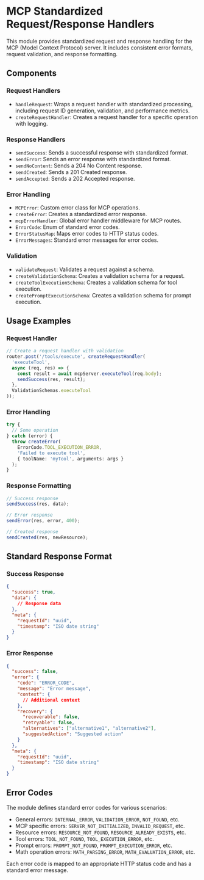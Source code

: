 # MCP Standardized Request/Response Handlers

This module provides standardized request and response handling for the MCP (Model Context Protocol) server. It includes consistent error formats, request validation, and response formatting.

## Components

### Request Handlers

- `handleRequest`: Wraps a request handler with standardized processing, including request ID generation, validation, and performance metrics.
- `createRequestHandler`: Creates a request handler for a specific operation with logging.

### Response Handlers

- `sendSuccess`: Sends a successful response with standardized format.
- `sendError`: Sends an error response with standardized format.
- `sendNoContent`: Sends a 204 No Content response.
- `sendCreated`: Sends a 201 Created response.
- `sendAccepted`: Sends a 202 Accepted response.

### Error Handling

- `MCPError`: Custom error class for MCP operations.
- `createError`: Creates a standardized error response.
- `mcpErrorHandler`: Global error handler middleware for MCP routes.
- `ErrorCode`: Enum of standard error codes.
- `ErrorStatusMap`: Maps error codes to HTTP status codes.
- `ErrorMessages`: Standard error messages for error codes.

### Validation

- `validateRequest`: Validates a request against a schema.
- `createValidationSchema`: Creates a validation schema for a request.
- `createToolExecutionSchema`: Creates a validation schema for tool execution.
- `createPromptExecutionSchema`: Creates a validation schema for prompt execution.

## Usage Examples

### Request Handler

```typescript
// Create a request handler with validation
router.post('/tools/execute', createRequestHandler(
  'executeTool',
  async (req, res) => {
    const result = await mcpServer.executeTool(req.body);
    sendSuccess(res, result);
  },
  ValidationSchemas.executeTool
));
```

### Error Handling

```typescript
try {
  // Some operation
} catch (error) {
  throw createError(
    ErrorCode.TOOL_EXECUTION_ERROR,
    'Failed to execute tool',
    { toolName: 'myTool', arguments: args }
  );
}
```

### Response Formatting

```typescript
// Success response
sendSuccess(res, data);

// Error response
sendError(res, error, 400);

// Created response
sendCreated(res, newResource);
```

## Standard Response Format

### Success Response

```json
{
  "success": true,
  "data": {
    // Response data
  },
  "meta": {
    "requestId": "uuid",
    "timestamp": "ISO date string"
  }
}
```

### Error Response

```json
{
  "success": false,
  "error": {
    "code": "ERROR_CODE",
    "message": "Error message",
    "context": {
      // Additional context
    },
    "recovery": {
      "recoverable": false,
      "retryable": false,
      "alternatives": ["alternative1", "alternative2"],
      "suggestedAction": "Suggested action"
    }
  },
  "meta": {
    "requestId": "uuid",
    "timestamp": "ISO date string"
  }
}
```

## Error Codes

The module defines standard error codes for various scenarios:

- General errors: `INTERNAL_ERROR`, `VALIDATION_ERROR`, `NOT_FOUND`, etc.
- MCP specific errors: `SERVER_NOT_INITIALIZED`, `INVALID_REQUEST`, etc.
- Resource errors: `RESOURCE_NOT_FOUND`, `RESOURCE_ALREADY_EXISTS`, etc.
- Tool errors: `TOOL_NOT_FOUND`, `TOOL_EXECUTION_ERROR`, etc.
- Prompt errors: `PROMPT_NOT_FOUND`, `PROMPT_EXECUTION_ERROR`, etc.
- Math operation errors: `MATH_PARSING_ERROR`, `MATH_EVALUATION_ERROR`, etc.

Each error code is mapped to an appropriate HTTP status code and has a standard error message.

